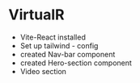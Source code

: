 # VirtualR

 - Vite-React installed 
 - Set up tailwind - config
 - created Nav-bar component 
 - created Hero-section component 
 - Video section
